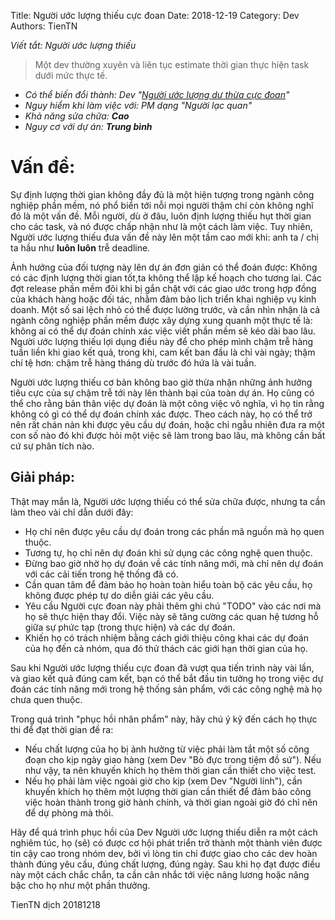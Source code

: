 Title: Người ước lượng thiếu cực đoan 
Date: 2018-12-19
Category: Dev
Authors: TienTN

_Viết tắt: Người ước lượng thiếu_
> Một dev thường xuyên và liên tục estimate thời gian thực hiện task dưới mức thực tế.

* _Có thể biến đổi thành: Dev "[Người ước lượng dư thừa cực đoan](/DEV_nguoi_uoc_luong_du_thua_cuc_doan)"_
* _Nguy hiểm khi làm việc với: PM dạng "Người lạc quan"_
* _Khả năng sửa chữa: **Cao**_
* _Nguy cơ với dự án: **Trung bình**_

# Vấn đề:

Sự định lượng thời gian không đầy đủ là một hiện tượng trong ngành công nghiệp phần mềm, nó phổ biển tới nỗi mọi người thậm chí còn không nghĩ đó là một vấn đề. Mỗi người, dù ở đâu, luôn định lượng thiếu hụt thời gian cho các task, và nó được chấp nhận như là một cách làm việc. Tuy nhiên, Người ước lượng thiếu đưa vấn đề này lên một tầm cao mới khi: anh ta / chị ta hầu như **luôn luôn** trễ deadline.

Ảnh hưởng của đối tượng này lên dự án đơn giản có thể đoán được: Không có các định lượng thời gian tốt,ta không thể lập kế hoạch cho tương lai. Các đợt release phần mềm đôi khi bị gắn chặt với các giao ước trong hợp đồng của khách hàng hoặc đối tác, nhằm đảm bảo lịch triển khai nghiệp vụ kinh doanh. Một số sai lệch nhỏ có thể được lường trước, và cần nhìn nhận là cả ngành công nghiệp phần mềm được xây dựng xung quanh một thực tế là: không ai có thể dự đoán chính xác việc viết phần mềm sẽ kéo dài bao lâu. Người ước lượng thiếu lợi dụng điều này để cho phép mình chậm trễ hàng tuần liền khi giao kết quả, trong khi, cam kết ban đầu là chỉ vài ngày; thậm chí tệ hơn: chậm trễ hàng tháng dù trước đó hứa là vài tuần. 

Người ước lượng thiếu cơ bản không bao giờ thừa nhận những ảnh hưởng tiêu cực của sự chậm trễ tới này lên thành bại của toàn dự án. Họ cũng có thể cho rằng bản thân việc dự đoán là một công việc vô nghĩa, vì họ tin rằng không có gì có thể dự đoán chính xác được. Theo cách này, họ có thể trở nên rất chán nản khi được yêu cầu dự đoán, hoặc chỉ ngẫu nhiên đưa ra một con số nào đó khi được hỏi một việc sẽ làm trong bao lâu, mà không cần bất cứ sự phân tích nào. 

## Giải pháp:

Thật may mắn là, Người ước lượng thiếu có thể sửa chữa được, nhưng ta cần làm theo vài chỉ dẫn dưới đây:
* Họ chỉ nên được yêu cầu dự đoán trong các phần mã nguồn mà họ quen thuộc.
* Tương tự, họ chỉ nên dự đoán khi sử dụng các công nghệ quen thuộc.
* Đừng bao giờ nhờ họ dự đoán về các tính năng mới, mà chỉ nên dự đoán với các cải tiến trong hệ thống đã có.
* Cần quan tâm để đảm bảo họ hoàn toàn hiểu toàn bộ các yêu cầu, họ không được phép tự do diễn giải các yêu cầu.
* Yêu cầu Người cực đoan này phải thêm ghi chú "TODO" vào các nơi mà họ sẽ thực hiện thay đổi. Việc này sẽ tăng cường các quan hệ tương hỗ giữa sự phức tạp (trong thực hiện) và các dự đoán.
* Khiến họ có trách nhiệm bằng cách giới thiệu công khai các dự đoán của họ đến cả nhóm, qua đó thử thách các giới hạn thời gian của họ.

Sau khi Người ước lượng thiếu cực đoan đã vượt qua tiến trình này vài lần, và giao kết quả đúng cam kết, bạn có thể bắt đầu tin tưởng họ trong việc dự đoán các tính năng mới trong hệ thống sản phẩm, với các công nghệ mà họ chưa quen thuộc.

Trong quá trình "phục hồi nhân phẩm" này, hãy chú ý kỹ đến cách họ thực thi để đạt thời gian đề ra:
* Nếu chất lượng của họ bị ảnh hưởng từ việc phải làm tắt một số công đoạn cho kịp ngày giao hàng (xem Dev "Bò đực trong tiệm đồ sứ"). Nếu như vậy, ta nên khuyến khích họ thêm thời gian cần thiết cho việc test.
* Nếu họ phải làm việc ngoài giờ cho kịp (xem Dev "Người lính"), cần khuyến khích họ thêm một lượng thời gian cần thiết để đảm bảo công việc hoàn thành trong giờ hành chính, và thời gian ngoài giờ đó chỉ nên để dự phòng mà thôi.

Hãy để quá trình phục hồi của Dev Người ước lượng thiếu diễn ra một cách nghiêm túc, họ (sẽ) có được cơ hội phát triển trở thành một thành viên được tin cậy cao trong nhóm dev, bởi vì lòng tin chỉ được giao cho các dev hoàn thành đúng yêu cầu, đúng chất lượng, đúng ngày. Sau khi họ đạt được điều này một cách chắc chắn, ta cần cân nhắc tới việc nâng lương hoặc nâng bậc cho họ như một phần thưởng.

TienTN dịch 20181218
